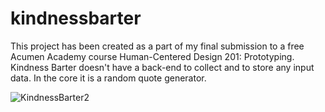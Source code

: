 # kindnessbarter
This project has been created as a part of my final submission to a free Acumen Academy course Human-Centered Design 201: Prototyping.
Kindness Barter doesn't have a back-end to collect and to store any input data. In the core it is a random quote generator. 

![KindnessBarter2](https://user-images.githubusercontent.com/69643040/130126288-e8c94868-7405-4de8-a6ac-e7cc61e34bc2.gif)

